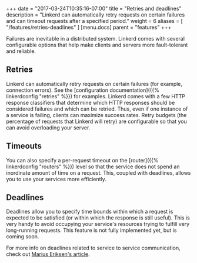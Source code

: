 +++
date = "2017-03-24T10:35:16-07:00"
title = "Retries and deadlines"
description = "Linkerd can automatically retry requests on certain failures and can timeout requests after a specified period."
weight = 6
aliases = [
  "/features/retries-deadlines"
]
[menu.docs]
  parent = "features"
+++

Failures are inevitable in a distributed system. Linkerd comes with several
configurable options that help make clients and servers more fault-tolerant and
reliable.

## Retries

Linkerd can automatically retry requests on certain failures (for example,
connection errors). See the [configuration documentation]({{% linkerdconfig
"retries" %}}) for examples. Linkerd comes with a few HTTP response classifiers
that determine which HTTP responses should be considered failures and which can
be retried. Thus, even if one instance of a service is failing, clients can
maximize success rates. Retry budgets (the percentage of requests that Linkerd
will retry) are configurable so that you can avoid overloading your server.

## Timeouts

You can also specify a per-request timeout on the
[router]({{% linkerdconfig "routers" %}}) level so that the
service does not spend an inordinate amount of time on a request. This, coupled
with deadlines, allows you to use your services more efficiently.

## Deadlines

Deadlines allow you to specify time bounds within which a request is expected to
be satisfied (or within which the response is still useful). This is very handy
to avoid occupying your service's resources trying to fulfill very long-running
requests. This feature is not fully implemented yet, but is coming soon.

For more info on deadlines related to service to service communication, check
out [Marius Eriksen's article](https://monkey.org/~marius/redux.html#TOC_4.2).
